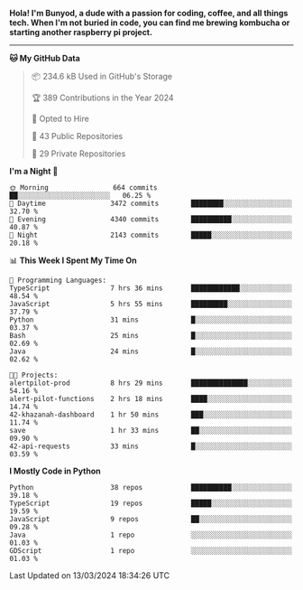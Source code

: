 <p>
<b>Hola! I'm Bunyod, a dude with a passion for coding, coffee, and all things tech. When I'm not buried in code, you can find me brewing kombucha or starting another raspberry pi project.</b>
</p>

---

<!--START_SECTION:waka-->
**🐱 My GitHub Data** 

> 📦 234.6 kB Used in GitHub's Storage 
 > 
> 🏆 389 Contributions in the Year 2024
 > 
> 💼 Opted to Hire
 > 
> 📜 43 Public Repositories 
 > 
> 🔑 29 Private Repositories 
 > 
**I'm a Night 🦉** 

```text
🌞 Morning                664 commits         ██░░░░░░░░░░░░░░░░░░░░░░░   06.25 % 
🌆 Daytime                3472 commits        ████████░░░░░░░░░░░░░░░░░   32.70 % 
🌃 Evening                4340 commits        ██████████░░░░░░░░░░░░░░░   40.87 % 
🌙 Night                  2143 commits        █████░░░░░░░░░░░░░░░░░░░░   20.18 % 
```


📊 **This Week I Spent My Time On** 

```text
💬 Programming Languages: 
TypeScript               7 hrs 36 mins       ████████████░░░░░░░░░░░░░   48.54 % 
JavaScript               5 hrs 55 mins       █████████░░░░░░░░░░░░░░░░   37.79 % 
Python                   31 mins             █░░░░░░░░░░░░░░░░░░░░░░░░   03.37 % 
Bash                     25 mins             █░░░░░░░░░░░░░░░░░░░░░░░░   02.69 % 
Java                     24 mins             █░░░░░░░░░░░░░░░░░░░░░░░░   02.62 % 

🐱‍💻 Projects: 
alertpilot-prod          8 hrs 29 mins       ██████████████░░░░░░░░░░░   54.16 % 
alert-pilot-functions    2 hrs 18 mins       ████░░░░░░░░░░░░░░░░░░░░░   14.74 % 
42-khazanah-dashboard    1 hr 50 mins        ███░░░░░░░░░░░░░░░░░░░░░░   11.74 % 
save                     1 hr 33 mins        ██░░░░░░░░░░░░░░░░░░░░░░░   09.90 % 
42-api-requests          33 mins             █░░░░░░░░░░░░░░░░░░░░░░░░   03.59 % 
```

**I Mostly Code in Python** 

```text
Python                   38 repos            ██████████░░░░░░░░░░░░░░░   39.18 % 
TypeScript               19 repos            █████░░░░░░░░░░░░░░░░░░░░   19.59 % 
JavaScript               9 repos             ██░░░░░░░░░░░░░░░░░░░░░░░   09.28 % 
Java                     1 repo              ░░░░░░░░░░░░░░░░░░░░░░░░░   01.03 % 
GDScript                 1 repo              ░░░░░░░░░░░░░░░░░░░░░░░░░   01.03 % 
```




 Last Updated on 13/03/2024 18:34:26 UTC
<!--END_SECTION:waka-->
